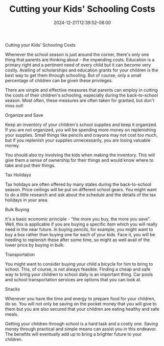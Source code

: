 ﻿---
title: "Cutting your Kids' Schooling Costs"
date: 2024-12-21T12:39:52-08:00
description: "Family Budget Tips for Web Success"
featured_image: "/images/Family Budget.jpg"
tags: ["Family Budget"]
---

Cutting your Kids' Schooling Costs

Whenever the school season is just around the corner, there's only one thing that parents are thinking about - the impending costs. Education is a primary right and a pertinent need of every child but it can become very costly. Availing of scholarships and education grants for your children is the best way to get them through schooling. But of course, only a small percentage of children can be given these privileges. 

There are simple and effective measures that parents can employ in cutting the costs of their children's schooling, especially during the back-to-school season. Most often, these measures are often taken for granted, but don't miss out!

Organize and Save

Keep an inventory of your children's school supplies and keep it organized. If you are not organized, you will be spending more money on replenishing your supplies. Small things like pencils and crayons may not cost too much, but if you replenish your supplies unnecessarily, you are losing valuable money.

You should also try involving the kids when making the inventory. This will give them a sense of ownership for their things and would know where to take and put their things.

Tax Holidays

Tax holidays are often offered by many states during the back-to-school season.  Price ceilings will be put on different school gears. You might want to do a little research and ask about the schedule and the details of the tax holidays in your area.

Bulk Buying

It's a basic economic principle - "the more you buy, the more you save". Well, this is applicable if you are buying a specific item which you will really need in the near future. In buying pencils, for example, you might want to buy a box rather than buying one for each of your kids. Face it, you will be needing to replenish these after some time, so might as well avail of the lower price by buying in bulk.

Transportation

You might want to consider buying your child a bicycle for him to bring to school. This, of course, is not always feasible. Finding a cheap and safe way to bring your children to school daily is an important thing. Car pools and school transportation services are options that you can look at.

Snacks

Whenever you have the time and energy to prepare food for your children, do so. You will not only be saving on the pocket money that you will give to them but you are also secured that your children are eating healthy and safe meals.

Getting your children through school is a hard task and a costly one. Saving money through practical and simple means can assist you in this endeavor. The benefits will eventually add up to bring a brighter future to your children.

